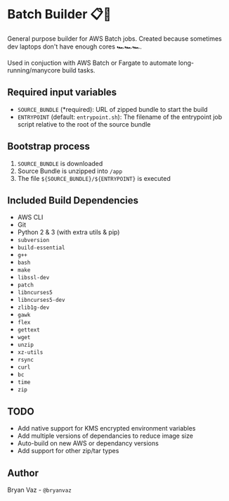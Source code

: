 # Batch Builder 📋🔨

General purpose builder for AWS Batch jobs. Created because sometimes dev laptops don't have enough cores 🏎️🏎️🏎️.

Used in conjuction with AWS Batch or Fargate to automate long-running/manycore build tasks.

## Required input variables

* `SOURCE_BUNDLE` (*required): URL of zipped bundle to start the build
* `ENTRYPOINT` (default: `entrypoint.sh`): The filename of the entrypoint job script relative to the root of the source bundle

## Bootstrap process
1. `SOURCE_BUNDLE` is downloaded
2. Source Bundle is unzipped into `/app`
3. The file `${SOURCE_BUNDLE}/${ENTRYPOINT}` is executed

## Included Build Dependencies
* AWS CLI
* Git
* Python 2 & 3 (with extra utils & pip)
* `subversion`
* `build-essential`
* `g++`
* `bash`
* `make`
* `libssl-dev`
* `patch`
* `libncurses5`
* `libncurses5-dev`
* `zlib1g-dev`
* `gawk`
* `flex`
* `gettext`
* `wget`
* `unzip`
* `xz-utils`
* `rsync`
* `curl`
* `bc`
* `time`
* `zip`

## TODO
* Add native support for KMS encrypted environment variables 
* Add multiple versions of dependancies to reduce image size
* Auto-build on new AWS or dependancy versions
* Add support for other zip/tar types


## Author
Bryan Vaz - `@bryanvaz`
